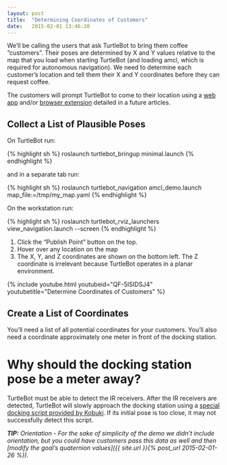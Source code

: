 ```yaml
---
layout: post
title:  "Determining Coordinates of Customers"
date:   2015-02-01 13:46:20
---
```


We’ll be calling the users that ask TurtleBot to bring them coffee “customers”. Their poses are determined by X and Y values relative to the map that you load when starting TurtleBot (and loading amcl, which is required for autonomous navigation). We need to determine each customer’s location and tell them their X and Y coordinates before they can request coffee.

The customers will prompt TurtleBot to come to their location using a [web app](http://learn.turtlebot.com/2015/02/01/24/) and/or [browser extension](http://learn.turtlebot.com/2015/02/01/21/) detailed in a future articles.

## Collect a List of Plausible Poses

On TurtleBot run:

{% highlight sh %}
roslaunch turtlebot_bringup minimal.launch
{% endhighlight %}

and in a separate tab run:

{% highlight sh %}
roslaunch turtlebot_navigation amcl_demo.launch map_file:=/tmp/my_map.yaml
{% endhighlight %}

On the workstation run:

{% highlight sh %}
roslaunch turtlebot_rviz_launchers view_navigation.launch --screen
{% endhighlight %}

1. Click the “Publish Point” button on the top.
2. Hover over any location on the map
3. The X, Y, and Z coordinates are shown on the bottom left. The Z coordinate is irrelevant because TurtleBot operates in a planar environment.

{% include youtube.html youtubeid="QF-5ISIDSJ4" youtubetitle="Determine Coordinates of Customers" %}

## Create a List of Coordinates

You’ll need a list of all potential coordinates for your customers. You’ll also need a coordinate approximately one meter in front of the docking station.

# Why should the docking station pose be a meter away?

TurtleBot must be able to detect the IR receivers. After the IR receivers are detected, TurtleBot will slowly approach the docking station using a [special docking script provided by Kobuki](http://wiki.ros.org/kobuki/Tutorials/Testing%20Automatic%20Docking). If its initial pose is too close, it may not successfully detect this script.

***TIP:** Orientation - For the sake of simplicity of the demo we didn’t include orientation, but you could have customers pass this data as well and then [modify the goal’s quaternion values]({{ site.url }}{% post_url 2015-02-01-26 %}).*
